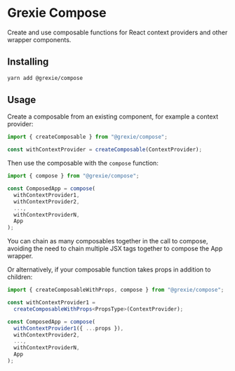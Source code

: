 # Grexie Compose

Create and use composable functions for React context providers and other wrapper components.

## Installing

```bash
yarn add @grexie/compose
```

## Usage

Create a composable from an existing component, for example a context provider:

```javascript
import { createComposable } from "@grexie/compose";

const withContextProvider = createComposable(ContextProvider);
```

Then use the composable with the `compose` function:

```typescript
import { compose } from "@grexie/compose";

const ComposedApp = compose(
  withContextProvider1,
  withContextProvider2,
  ...,
  withContextProviderN,
  App
);
```

You can chain as many composables together in the call to compose, avoiding the need to chain multiple JSX tags together to compose the App wrapper.

Or alternatively, if your composable function takes props in addition to children:

```typescript
import { createComposableWithProps, compose } from "@grexie/compose";

const withContextProvider1 =
  createComposableWithProps<PropsType>(ContextProvider);

const ComposedApp = compose(
  withContextProvider1({ ...props }),
  withContextProvider2,
  ...,
  withContextProviderN,
  App
);
```
